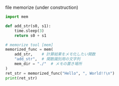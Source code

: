 file memorize (under construction)

```python
import mem

def add_str(s0, s1):
	time.sleep(3)
	return s0 + s1

# memorize tool [mem]
memorized_func = mem(
	add_str,	# 計算結果をメモ化したい関数
	"add_str",	# 関数識別用の文字列
	mem_dir = "./"	# メモの置き場所
)
ret_str = memorized_func("Hello", ", World!!\n")
print(ret_str)
```
